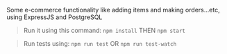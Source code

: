 Some e-commerce functionality like adding items and making orders...etc, using ExpressJS and PostgreSQL

> Run it using this command: ```npm install``` THEN ```npm start```

> Run tests using: ```npm run test``` OR ```npm run test-watch```
